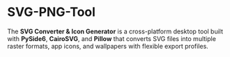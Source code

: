 # SVG-PNG-Tool
The **SVG Converter &amp; Icon Generator** is a cross-platform desktop tool built with **PySide6**, **CairoSVG**, and **Pillow** that converts SVG files into multiple raster formats, app icons, and wallpapers with flexible export profiles.
